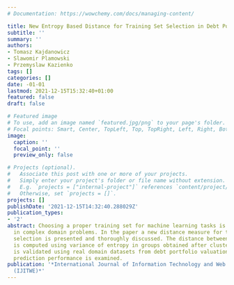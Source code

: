 ```yaml
---
# Documentation: https://wowchemy.com/docs/managing-content/

title: New Entropy Based Distance for Training Set Selection in Debt Portfolio Valuation
subtitle: ''
summary: ''
authors:
- Tomasz Kajdanowicz
- Slawomir Plamowski
- Przemyslaw Kazienko
tags: []
categories: []
date: -01-01
lastmod: 2021-12-15T15:32:40+01:00
featured: false
draft: false

# Featured image
# To use, add an image named `featured.jpg/png` to your page's folder.
# Focal points: Smart, Center, TopLeft, Top, TopRight, Left, Right, BottomLeft, Bottom, BottomRight.
image:
  caption: ''
  focal_point: ''
  preview_only: false

# Projects (optional).
#   Associate this post with one or more of your projects.
#   Simply enter your project's folder or file name without extension.
#   E.g. `projects = ["internal-project"]` references `content/project/deep-learning/index.md`.
#   Otherwise, set `projects = []`.
projects: []
publishDate: '2021-12-15T14:32:40.288029Z'
publication_types:
- '2'
abstract: Choosing a proper training set for machine learning tasks is of great importance
  in complex domain problems. In the paper a new distance measure for training set
  selection is presented and thoroughly discussed. The distance between two datasets
  is computed using variance of entropy in groups obtained after clustering. The approach
  is validated using real domain datasets from debt portfolio valuation process. Eventually,
  prediction performance is examined.
publication: '*International Journal of Information Technology and Web Engineering
  (IJITWE)*'
---
```

